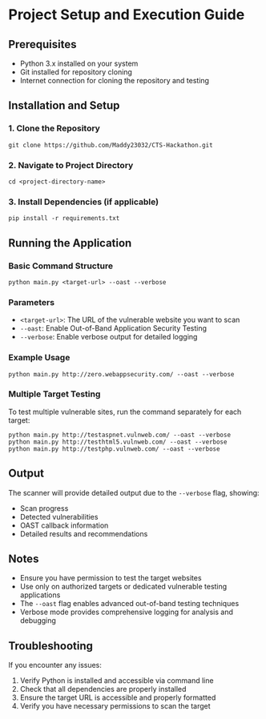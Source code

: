 
# Project Setup and Execution Guide

## Prerequisites

- Python 3.x installed on your system
- Git installed for repository cloning
- Internet connection for cloning the repository and testing

## Installation and Setup

### 1. Clone the Repository

```
git clone https://github.com/Maddy23032/CTS-Hackathon.git
```

### 2. Navigate to Project Directory

```
cd <project-directory-name>
```


### 3. Install Dependencies (if applicable)

```
pip install -r requirements.txt
```

## Running the Application

### Basic Command Structure

```
python main.py <target-url> --oast --verbose
```

### Parameters

- `<target-url>`: The URL of the vulnerable website you want to scan
- `--oast`: Enable Out-of-Band Application Security Testing
- `--verbose`: Enable verbose output for detailed logging

### Example Usage

```
python main.py http://zero.webappsecurity.com/ --oast --verbose
```

### Multiple Target Testing

To test multiple vulnerable sites, run the command separately for each target:

```
python main.py http://testaspnet.vulnweb.com/ --oast --verbose
python main.py http://testhtml5.vulnweb.com/ --oast --verbose
python main.py http://testphp.vulnweb.com/ --oast --verbose
```

## Output

The scanner will provide detailed output due to the `--verbose` flag, showing:
- Scan progress
- Detected vulnerabilities
- OAST callback information
- Detailed results and recommendations

## Notes

- Ensure you have permission to test the target websites
- Use only on authorized targets or dedicated vulnerable testing applications
- The `--oast` flag enables advanced out-of-band testing techniques
- Verbose mode provides comprehensive logging for analysis and debugging

## Troubleshooting

If you encounter any issues:
1. Verify Python is installed and accessible via command line
2. Check that all dependencies are properly installed
3. Ensure the target URL is accessible and properly formatted
4. Verify you have necessary permissions to scan the target
```
